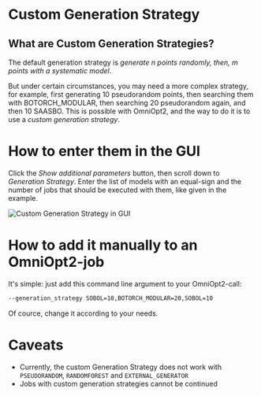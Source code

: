 # Custom Generation Strategy

<!-- How to run custom generation strategies -->

<!-- Category: Advanced Usage -->

<div id="toc"></div>

## What are Custom Generation Strategies?

The default generation strategy is *generate n points randomly, then, m points with a systematic model*.

But under certain circumstances, you may need a more complex strategy, for example, first generating 10 pseudorandom points,
then searching them with BOTORCH_MODULAR, then searching 20 pseudorandom again, and then 10 SAASBO. This is possible with
OmniOpt2, and the way to do it is to use a *custom generation strategy*.

# How to enter them in the GUI

Click the *Show additional parameters* button, then scroll down to *Generation Strategy*. Enter the list of models with an equal-sign
and the number of jobs that should be executed with them, like given in the example.

<img alt="Custom Generation Strategy in GUI" data-lightsrc="imgs/custom_generation_strategy_light.png" data-darksrc="imgs/custom_generation_strategy_dark.png" /><br>

# How to add it manually to an OmniOpt2-job

It's simple: just add this command line argument to your OmniOpt2-call:

```bash
--generation_strategy SOBOL=10,BOTORCH_MODULAR=20,SOBOL=10
```

Of cource, change it according to your needs.

# Caveats

- Currently, the custom Generation Strategy does not work with `PSEUDORANDOM`, `RANDOMFOREST` and `EXTERNAL_GENERATOR`
- Jobs with custom generation strategies cannot be continued
